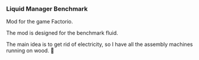 ### Liquid Manager Benchmark


Mod for the game Factorio.

The mod is designed for the benchmark fluid.

The main idea is to get rid of electricity, so I have all the assembly machines running on wood. 🙂
